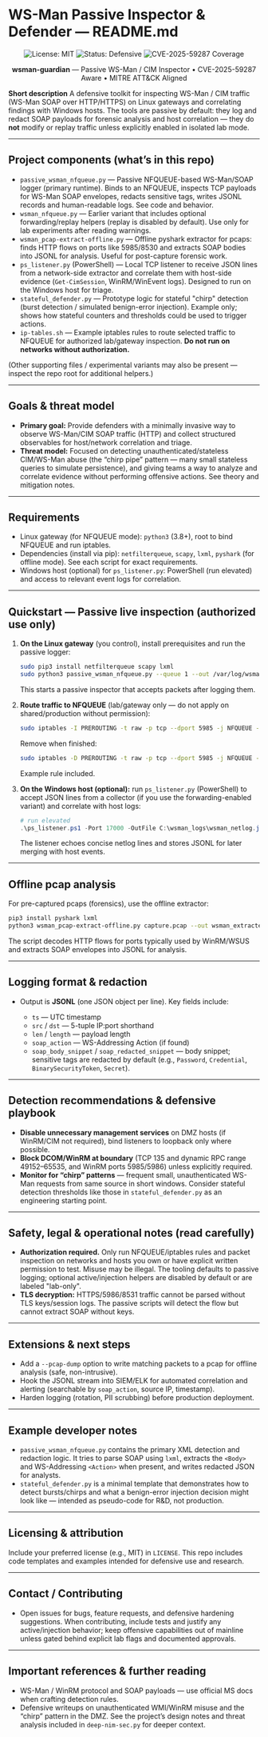 # WS-Man Passive Inspector & Defender — README.md
<p align="center">
  <img src="https://img.shields.io/badge/license-MIT-blue.svg" alt="License: MIT">
  <img src="https://img.shields.io/badge/status-defender--first-success" alt="Status: Defensive">
  <img src="https://img.shields.io/badge/coverage-CVE--2025--59287-critical-red" alt="CVE-2025-59287 Coverage">
</p>

<p align="center">
  <b>wsman-guardian</b> — Passive WS-Man / CIM Inspector • CVE-2025-59287 Aware • MITRE ATT&CK Aligned
</p>

**Short description**
A defensive toolkit for inspecting WS-Man / CIM traffic (WS-Man SOAP over HTTP/HTTPS) on Linux gateways and correlating findings with Windows hosts. The tools are passive by default: they log and redact SOAP payloads for forensic analysis and host correlation — they do **not** modify or replay traffic unless explicitly enabled in isolated lab mode.

---

## Project components (what’s in this repo)

* `passive_wsman_nfqueue.py` — Passive NFQUEUE-based WS-Man/SOAP logger (primary runtime). Binds to an NFQUEUE, inspects TCP payloads for WS-Man SOAP envelopes, redacts sensitive tags, writes JSONL records and human-readable logs. See code and behavior. 
* `wsman_nfqueue.py` — Earlier variant that includes optional forwarding/replay helpers (replay is disabled by default). Use only for lab experiments after reading warnings. 
* `wsman_pcap-extract-offline.py` — Offline pyshark extractor for pcaps: finds HTTP flows on ports like 5985/8530 and extracts SOAP bodies into JSONL for analysis. Useful for post-capture forensic work. 
* `ps_listener.py` (PowerShell) — Local TCP listener to receive JSON lines from a network-side extractor and correlate them with host-side evidence (`Get-CimSession`, WinRM/WinEvent logs). Designed to run on the Windows host for triage. 
* `stateful_defender.py` — Prototype logic for stateful "chirp" detection (burst detection / simulated benign-error injection). Example only; shows how stateful counters and thresholds could be used to trigger actions. 
* `ip-tables.sh` — Example iptables rules to route selected traffic to NFQUEUE for authorized lab/gateway inspection. **Do not run on networks without authorization.** 

(Other supporting files / experimental variants may also be present — inspect the repo root for additional helpers.)

---

## Goals & threat model

* **Primary goal:** Provide defenders with a minimally invasive way to observe WS-Man/CIM SOAP traffic (HTTP) and collect structured observables for host/network correlation and triage. 
* **Threat model:** Focused on detecting unauthenticated/stateless CIM/WS-Man abuse (the “chirp pipe” pattern — many small stateless queries to simulate persistence), and giving teams a way to analyze and correlate evidence without performing offensive actions. See theory and mitigation notes. 

---

## Requirements

* Linux gateway (for NFQUEUE mode): `python3` (3.8+), root to bind NFQUEUE and run iptables.
* Dependencies (install via pip): `netfilterqueue`, `scapy`, `lxml`, `pyshark` (for offline mode). See each script for exact requirements. 
* Windows host (optional) for `ps_listener.py`: PowerShell (run elevated) and access to relevant event logs for correlation. 

---

## Quickstart — Passive live inspection (authorized use only)

1. **On the Linux gateway** (you control), install prerequisites and run the passive logger:

   ```bash
   sudo pip3 install netfilterqueue scapy lxml
   sudo python3 passive_wsman_nfqueue.py --queue 1 --out /var/log/wsman_netlog.jsonl
   ```

   This starts a passive inspector that accepts packets after logging them. 

2. **Route traffic to NFQUEUE** (lab/gateway only — do not apply on shared/production without permission):

   ```bash
   sudo iptables -I PREROUTING -t raw -p tcp --dport 5985 -j NFQUEUE --queue-num 1
   ```

   Remove when finished:

   ```bash
   sudo iptables -D PREROUTING -t raw -p tcp --dport 5985 -j NFQUEUE --queue-num 1
   ```

   Example rule included. 

3. **On the Windows host (optional):** run `ps_listener.py` (PowerShell) to accept JSON lines from a collector (if you use the forwarding-enabled variant) and correlate with host logs:

   ```powershell
   # run elevated
   .\ps_listener.ps1 -Port 17000 -OutFile C:\wsman_logs\wsman_netlog.jsonl
   ```

   The listener echoes concise netlog lines and stores JSONL for later merging with host events. 

---

## Offline pcap analysis

For pre-captured pcaps (forensics), use the offline extractor:

```bash
pip3 install pyshark lxml
python3 wsman_pcap-extract-offline.py capture.pcap --out wsman_extracted.jsonl
```

The script decodes HTTP flows for ports typically used by WinRM/WSUS and extracts SOAP envelopes into JSONL for analysis. 

---

## Logging format & redaction

* Output is **JSONL** (one JSON object per line). Key fields include:

  * `ts` — UTC timestamp
  * `src` / `dst` — 5-tuple IP:port shorthand
  * `len` / `length` — payload length
  * `soap_action` — WS-Addressing Action (if found)
  * `soap_body_snippet` / `soap_redacted_snippet` — body snippet; sensitive tags are redacted by default (e.g., `Password`, `Credential`, `BinarySecurityToken`, `Secret`). 

---

## Detection recommendations & defensive playbook

* **Disable unnecessary management services** on DMZ hosts (if WinRM/CIM not required), bind listeners to loopback only where possible. 
* **Block DCOM/WinRM at boundary** (TCP 135 and dynamic RPC range 49152–65535, and WinRM ports 5985/5986) unless explicitly required. 
* **Monitor for “chirp” patterns** — frequent small, unauthenticated WS-Man requests from same source in short windows. Consider stateful detection thresholds like those in `stateful_defender.py` as an engineering starting point. 

---

## Safety, legal & operational notes (read carefully)

* **Authorization required.** Only run NFQUEUE/iptables rules and packet inspection on networks and hosts you own or have explicit written permission to test. Misuse may be illegal. The tooling defaults to passive logging; optional active/injection helpers are disabled by default or are labeled "lab-only". 
* **TLS decryption:** HTTPS/5986/8531 traffic cannot be parsed without TLS keys/session logs. The passive scripts will detect the flow but cannot extract SOAP without keys. 

---

## Extensions & next steps

* Add a `--pcap-dump` option to write matching packets to a pcap for offline analysis (safe, non-intrusive). 
* Hook the JSONL stream into SIEM/ELK for automated correlation and alerting (searchable by `soap_action`, source IP, timestamp).
* Harden logging (rotation, PII scrubbing) before production deployment. 

---

## Example developer notes

* `passive_wsman_nfqueue.py` contains the primary XML detection and redaction logic. It tries to parse SOAP using `lxml`, extracts the `<Body>` and WS-Addressing `<Action>` when present, and writes redacted JSON for analysts. 
* `stateful_defender.py` is a minimal template that demonstrates how to detect bursts/chirps and what a benign-error injection decision might look like — intended as pseudo-code for R&D, not production. 

---

## Licensing & attribution

Include your preferred license (e.g., MIT) in `LICENSE`. This repo includes code templates and examples intended for defensive use and research.

---

## Contact / Contributing

* Open issues for bugs, feature requests, and defensive hardening suggestions. When contributing, include tests and justify any active/injection behavior; keep offensive capabilities out of mainline unless gated behind explicit lab flags and documented approvals.

---

## Important references & further reading

* WS-Man / WinRM protocol and SOAP payloads — use official MS docs when crafting detection rules.
* Defensive writeups on unauthenticated WMI/WinRM misuse and the “chirp” pattern in the DMZ. See the project’s design notes and threat analysis included in `deep-nim-sec.py` for deeper context.
